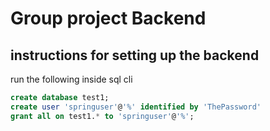 # Group project Backend

## instructions for setting up the backend
run the following inside sql cli
```sql
create database test1;
create user 'springuser'@'%' identified by 'ThePassword'
grant all on test1.* to 'springuser'@'%';
```
